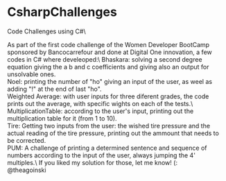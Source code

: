 # CsharpChallenges
Code Challenges using C#\\

As part of the first code challenge of the Women Developer BootCamp sponsored by Bancocarrefour and done at Digital One innovation, a few codes in C# where develeoped:\\
Bhaskara: solving a second degree equation giving the a b and c coefficients and giving also an output for unsolvable ones.\
Noel: printing the number of "ho" giving an input of the user, as weel as adding "!" at the end of last "ho".\
Weighted Average: with user inputs for three diferent grades, the code prints out the average, with specific wights on each of the tests.\ 
MultiplicationTable: according to the user's input, printing out the multiplication table for it (from 1 to 10).\
Tire: Getting two inputs from the user: the wished tire pressure and the actual reading of the tire pressure, printing out the ammount that needs to be corrected.\
PUM: A challenge of printing a determined sentence and sequence of numbers according to the input of the user, always jumping the 4' multiples.\\
If you liked my solution for those, let me know! (:\
@theagoinski
